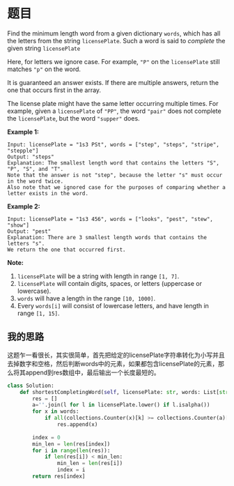 # 题目

Find the minimum length word from a given dictionary `words`, which has all the letters from the string `licensePlate`. Such a word is said to *complete* the given string `licensePlate`

Here, for letters we ignore case. For example, `"P"` on the `licensePlate` still matches `"p"` on the word.

It is guaranteed an answer exists. If there are multiple answers, return the one that occurs first in the array.

The license plate might have the same letter occurring multiple times. For example, given a `licensePlate` of `"PP"`, the word `"pair"` does not complete the `licensePlate`, but the word `"supper"` does.



**Example 1:**

```
Input: licensePlate = "1s3 PSt", words = ["step", "steps", "stripe", "stepple"]
Output: "steps"
Explanation: The smallest length word that contains the letters "S", "P", "S", and "T".
Note that the answer is not "step", because the letter "s" must occur in the word twice.
Also note that we ignored case for the purposes of comparing whether a letter exists in the word.
```



**Example 2:**

```
Input: licensePlate = "1s3 456", words = ["looks", "pest", "stew", "show"]
Output: "pest"
Explanation: There are 3 smallest length words that contains the letters "s".
We return the one that occurred first.
```



**Note:**

1. `licensePlate` will be a string with length in range `[1, 7]`.
2. `licensePlate` will contain digits, spaces, or letters (uppercase or lowercase).
3. `words` will have a length in the range `[10, 1000]`.
4. Every `words[i]` will consist of lowercase letters, and have length in range `[1, 15]`.

## 我的思路

这题乍一看很长，其实很简单，首先把给定的licensePlate字符串转化为小写并且去掉数字和空格，然后判断words中的元素，如果都包含licensePlate的元素，那么将其append到res数组中，最后输出一个长度最短的。

```python
class Solution:
    def shortestCompletingWord(self, licensePlate: str, words: List[str]) -> str:
        res = []
        a=''.join(l for l in licensePlate.lower() if l.isalpha())
        for x in words:
            if all(collections.Counter(x)[k] >= collections.Counter(a)[k] for k in collections.Counter(a)):
                res.append(x)
                
        index = 0
        min_len = len(res[index])
        for i in range(len(res)):
            if len(res[i]) < min_len:
                min_len = len(res[i])
                index = i
        return res[index]
```

